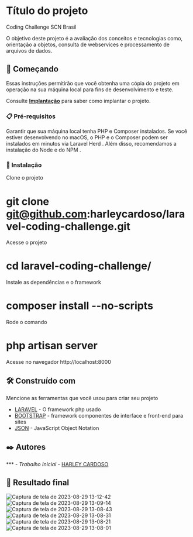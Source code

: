 # Título do projeto

Coding Challenge SCN Brasil

O objetivo deste projeto é a avaliação dos conceitos e tecnologias como, orientação a objetos, consulta de webservices e processamento de arquivos de dados.

## 🚀 Começando

Essas instruções permitirão que você obtenha uma cópia do projeto em operação na sua máquina local para fins de desenvolvimento e teste.

Consulte **[Implantação](https://laravel.com/docs/10.x/installation)** para saber como implantar o projeto.

### 📋 Pré-requisitos

Garantir que sua máquina local tenha PHP e Composer instalados. Se você estiver desenvolvendo no macOS, o PHP e o Composer podem ser instalados em minutos via Laravel Herd . Além disso, recomendamos a instalação do Node e do NPM .

### 🔧 Instalação

Clone o projeto
# git clone git@github.com:harleycardoso/laravel-coding-challenge.git

Acesse o projeto
# cd laravel-coding-challenge/

Instale as dependências e o framework
# composer install --no-scripts

Rode o comando 
# php artisan server

Acesse no navegador http://localhost:8000

## 🛠️ Construído com

Mencione as ferramentas que você usou para criar seu projeto

* [LARAVEL](https://laravel.com/) - O framework php usado
* [BOOTSTRAP](https://getbootstrap.com/) - framework componentes de interface e front-end para sites
* [JSON](https://www.json.org/json-pt.html) - JavaScript Object Notation

## ✒️ Autores

*** - *Trabalho Inicial* - [HARLEY CARDOSO](https://github.com/harleycardoso)


## 🎁 Resultado final

![Captura de tela de 2023-08-29 13-12-42](https://github.com/harleycardoso/laravel-json-bootstrap-coding-challenge/assets/109467088/68efa5d1-260a-4db2-9dd8-ca42cb2c7b55)
![Captura de tela de 2023-08-29 13-09-14](https://github.com/harleycardoso/laravel-json-bootstrap-coding-challenge/assets/109467088/dbbb7986-ccad-4101-8c17-0343ef272802)
![Captura de tela de 2023-08-29 13-08-43](https://github.com/harleycardoso/laravel-json-bootstrap-coding-challenge/assets/109467088/98b7848b-5e57-479b-b019-408903a9ec8f)
![Captura de tela de 2023-08-29 13-08-31](https://github.com/harleycardoso/laravel-json-bootstrap-coding-challenge/assets/109467088/fd647872-f482-4340-a4a0-208f2fd0eb34)
![Captura de tela de 2023-08-29 13-08-21](https://github.com/harleycardoso/laravel-json-bootstrap-coding-challenge/assets/109467088/7430330f-004a-48d4-a04d-be1181e3ece5)
![Captura de tela de 2023-08-29 13-08-01](https://github.com/harleycardoso/laravel-json-bootstrap-coding-challenge/assets/109467088/5b572ba0-aa30-4f1b-8f7e-5fb09c8c3d7a)

